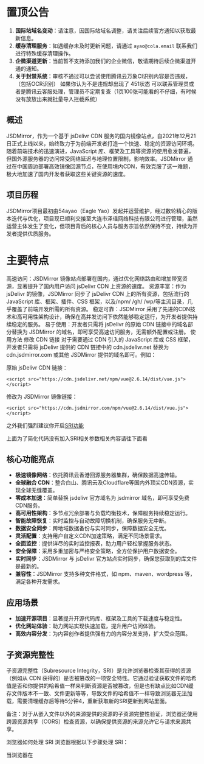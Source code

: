 # 置顶公告  
  
1. **国际站域名变动**：请注意，因国际站域名调整，请关注后续官方通知以获取最新信息。  
2. **缓存清理服务**：如遇缓存未及时更新问题，请通过 `ayao@cola.email` 联系我们进行特殊缓存清理操作。  
3. **企微渠道更新**：当前暂不支持添加我们的企业微信，敬请期待后续企微渠道开通的通知。  
4. **关于封禁系统**：审核不通过可以尝试使用腾讯云万象CI识别内容是否违规，（包括OCR识别） 如果你认为不是违规却出现了 451状态 可以联系管理员或者是腾讯云客服处理，管理员不定期复查（1页100张可能看的不仔细，有时候没有放放出来就批量导入拦截系统）  

## 概述
JSDMirror，作为一个基于 jsDelivr CDN 服务的国内镜像站点，自2021年12月21日正式上线以来，始终致力于为前端开发者打造一个快速、稳定的资源访问环境。随着前端技术的迅速演进，JavaScript 库、框架及工具等资源的使用愈发普遍，但国外源服务器的访问常受网络延迟与地理位置限制，影响效率。JSDMirror 通过在中国周边部署高效镜像回源节点，在使用境内CDN，有效克服了这一难题，极大地加速了国内开发者获取这些关键资源的速度。

## 项目历程
JSDMirror项目最初由54ayao（Eagle Yao）发起并运营维护，经过数轮精心的版本迭代与优化，项目现已顺利交接至大连市泽瑶网络科技有限公司进行管理，虽然运营主体发生了变化，但项目背后的核心人员与服务宗旨依然保持不变，持续为开发者提供优质服务。

# 主要特点
高速访问：JSDMirror 镜像站点部署在国内，通过优化网络路由和增加带宽资源，显著提升了国内用户访问 jsDelivr CDN 上资源的速度。
资源丰富：作为 jsDelivr 的镜像，JSDMirror 同步了 jsDelivr CDN 上的所有资源，包括流行的 JavaScript 库、框架、插件、CSS 框架，以及/npm/ /gh/ /wp/等主流目录，几乎覆盖了前端开发所需的所有资源。
稳定可靠：JSDMirror 采用了先进的CDN技术和高可用性架构设计，确保在高并发访问下依然能够稳定运行，为开发者提供持续稳定的服务。
易于使用：开发者只需将 jsDelivr 的原始 CDN 链接中的域名部分替换为 JSDMirror 的域名，即可享受高速访问服务，无需额外配置或注册。
使用方法
修改 CDN 链接
对于需要通过 CDN 引入的 JavaScript 库或 CSS 框架，开发者只需将 jsDelivr 提供的 CDN 链接中的 cdn.jsdelivr.net 替换为 cdn.jsdmirror.com 或其他 JSDMirror 提供的域名即可。例如：

原始 jsDelivr CDN 链接：


```<script src="https://cdn.jsdelivr.net/npm/vue@2.6.14/dist/vue.js"></script>```

修改为 JSDMirror 镜像链接：


```<script src="https://cdn.jsdmirror.com/npm/vue@2.6.14/dist/vue.js"></script>```

之外我们强烈建议你开启[SRI功能](https://developer.mozilla.org/zh-CN/docs/Web/Security/Subresource_Integrity)

上面为了简化代码没有加入SRI相关参数相关内容请往下面看

              
## 核心功能亮点  
  
- **极速镜像网络**：依托腾讯云香港回源服务器集群，确保数据高速传输。  
- **全球融合 CDN**：整合白山、腾讯云及Cloudflare等国内外顶尖CDN资源，实现全球无缝覆盖。  
- **零成本加速**：简单替换 jsdelivr 官方域名为 jsdmirror 域名，即可享受免费CDN服务。  
- **高可用性架构**：多节点冗余部署与负载均衡技术，保障服务持续稳定运行。  
- **智能故障恢复**：实时监控与自动故障切换机制，确保服务无中断。  
- **数据安全同步**：跨地域数据备份与实时同步，保障数据安全无忧。  
- **灵活配置**：支持用户自定义CDN加速策略，满足不同场景需求。  
- **全面监控**：提供详尽的实时监控报表，助力用户轻松掌握服务状态。  
- **安全保障**：采用多重加密与严格安全策略，全方位保护用户数据安全。
- **实时同步**：JSDMirror 与 jsDelivr 官方站点实时同步，确保您获取到的库文件是最新的。
- **兼容性**：JSDMirror 支持多种文件格式，如 npm、maven、wordpress 等，满足各种开发需求。

  
  
## 应用场景  
  
- **加速开源项目**：显著提升开源代码库、框架及工具的下载速度与稳定性。  
- **优化网站体验**：助力网站实现快速加载，提升用户访问体验。  
- **高效内容分发**：为内容创作者提供强有力的内容分发支持，扩大受众范围。


## 子资源完整性
子资源完整性（Subresource Integrity，SRI）是允许浏览器检查其获得的资源（例如从 CDN 获得的）是否被篡改的一项安全特性。它通过验证获取文件的哈希值是否和你提供的哈希值一样来判断资源是否被篡改，但是也有缺点比如CDN缓存文件版本不一致、文件更新等等，导致文件的哈希值不一样导致浏览器无法加载，需要清理缓存后等待5分钟4，重新获取新的SRI更新到网站里面。

备注：对于从嵌入文件以外的来源提供的资源的子资源完整性验证，浏览器还使用跨源资源共享（CORS）检查资源，以确保提供资源的来源允许它与请求来源共享。


浏览器如何处理 SRI
浏览器根据以下步骤处理 SRI：

当浏览器在 <script> 或者 <link> 标签中遇到 integrity 属性之后，会在执行脚本或者应用样式表之前对比所加载文件的哈希值和期望的哈希值。 对于从其他来源提供的资源的子资源完整性验证，浏览器还使用跨源资源共享（CORS）检查资源，以确保提供资源的来源允许它与请求来源共享。
如果脚本或样式表不符合其相关的 integrity 值，浏览器必须拒绝执行该脚本或拒绝应用该样式表，并且必须返回一个网络错误，表明该脚本或样式表的获取失败。

## SRI 如何工作
使用内容分发网络（CDN）在多个站点之间共享脚本和样式表等文件可以提高站点性能并节省带宽。然而，使用 CDN 也存在风险，如果攻击者获得对 CDN 的控制权，则可以将任意恶意内容注入到 CDN 上的文件中（或完全替换掉文件），因此可能潜在地攻击所有从该 CDN 获取文件的站点。

子资源完整性使你能够减轻这种攻击的一些风险，确保你的网络应用程序或网络文档（从 CDN 或任何地方）获取的文件在交付时没有被第三方注入任何额外的内容，也没有对这些文件进行任何其他形式的修改。
SRI 如何使用
使用子资源完整性功能的方法是，在任何 <script> 或 <link> 元素的 integrity 属性值中，指定你要告诉浏览器所获取的资源（或文件）的 base64 编码的加密哈希值。

integrity 值至少由一个字符串开始，每个字符串包括一个前缀，表示一个特定的哈希算法（目前允许的前缀是 sha256、sha384 和 sha512），后面是一个短横线（-），最后是实际的 base64 编码的哈希。

备注： integrity 值可以包含多个由空格分隔的哈希值，只要文件匹配其中任意一个哈希值，就可以通过校验并加载该资源。

使用 base64 编码 sha384 算法计算出摘要后的 integrity 值的示例：

sha384-oqVuAfXRKap7fdgcCY5uykM6+R9GqQ8K/uxy9rx7HNQlGYl1kPzQho1wx4JwY8wC
oqVuAfXRKap7fdgcCY5uykM6+R9GqQ8K/uxy9rx7HNQlGYl1kPzQho1wx4JwY8wC 即“哈希”部分，sha384 前缀说明使用的是 sha384 哈希方法。

备注：严格来说，integrity 值的“哈希”部分是通过对一些输入（例如，一个脚本或样式表文件）应用一个特定的哈希函数而形成的加密摘要。但人们通常用“哈希”来表示加密摘要，所以本文就用了这个词。

生成 SRI 哈希的工具
[SRI Hash Generator](https://srihash.jsdmirror.com/) 是一个在线生成 SRI 哈希值的工具。

也可以用 openssl 在命令行中执行如下命令来生成 SRI 哈希值：

```cat FILENAME.js | openssl dgst -sha384 -binary | openssl base64 -A```

或者用 shasum 在命令行中执行：

```shasum -b -a 384 FILENAME.js | awk '{ print $1 }' | xxd -r -p | base64```
备注：

通过管道连接的 xxd 步骤从 shasum 中获取十六进制的输出，并将其转换为二进制。
通过管道连接的 awk 的步骤是必要的，因为 shasum 会将其输出中的散列文件名传递给 xxd。如果文件名中恰好有有效的十六进制字符，这将产生灾难性的后果——因为 xxd 也会对其进行解码并传递给 base64。
在 Windows 环境下，你可以使用以下代码创建生成 SRI 哈希的工具：

```
@echo off
set bits=384
openssl dgst -sha%bits% -binary %1% | openssl base64 -A > tmp
set /p a= < tmp
del tmp
echo sha%bits%-%a%
pause
```
如何使用这些代码：

在你的环境中的 Windows SendTo 文件夹（例如， C:\Users\USER\AppData\Roaming\Microsoft\Windows\SendTo）中，将该代码保存在一个名为 sri-hash.bat 的文件中。
在文件资源管理器中右击一个文件，选择发送至...，然后选择 sri-hash。你将在一个命令框中看到完整性值。
选择完整性值，然后右键单击，将其复制到剪贴板上。
按任意键都可以关闭命令框。
跨源资源共享和子资源完整性
对于从嵌入文档以外的来源提供的资源的子资源完整性验证，浏览器还使用跨源资源共享（CORS）检查资源，以确保提供资源的来源允许它与请求来源共享。因此，资源必须使用 Access-Control-Allow-Origin 标头来提供，以允许资源与请求方共享；例如：


```Access-Control-Allow-Origin: *```

示例
在这个例子中，我们假设已知 t1tHLsbM7bYMJCXlhr0//00jSs7ZhsAhxgm191xFsyzvieTMCbUWKMhFg9I6ci8q 是一个指定文件 vue.js 经过 SHA-384 算法得出的摘要，同时在 https://cdn.jsdmirror.com/npm/vue@2.6.14/dist/vue.js 上有其一份拷贝。

在 <script> 元素中确保 SRI
你可以使用以下的 <script> 元素告诉浏览器在执行 https://cdn.jsdmirror.com/npm/vue@2.6.14/dist/vue.js 中的内容之前，必须先比较该文件的哈希值是否和预期的一致，并验证是否匹配。


```<script src="https://cdn.jsdmirror.com/npm/vue@2.6.14/dist/vue.js" integrity="sha384-t1tHLsbM7bYMJCXlhr0//00jSs7ZhsAhxgm191xFsyzvieTMCbUWKMhFg9I6ci8q" crossorigin="anonymous"></script>```

## 浏览器如何处理 SRI
浏览器根据以下步骤处理 SRI：

当浏览器在 <script> 或者 <link> 标签中遇到 integrity 属性之后，会在执行脚本或者应用样式表之前对比所加载文件的哈希值和期望的哈希值。 对于从其他来源提供的资源的子资源完整性验证，浏览器还使用跨源资源共享（CORS）检查资源，以确保提供资源的来源允许它与请求来源共享。
如果脚本或样式表不符合其相关的 integrity 值，浏览器必须拒绝执行该脚本或拒绝应用该样式表，并且必须返回一个网络错误，表明该脚本或样式表的获取失败。

## SRI支持的浏览器
<figure class="table-container">
<figure class="table-container-inner">
<table class="bc-tablebc-table-web">
<thead>
<tr class="bc-platforms">
<td></td>
<th class="bc-platformbc-platform-desktop"colspan="5"title="desktop">Desktop</th>
<th class="bc-platformbc-platform-mobile"colspan="6"title="mobile">Mobile</th>
</tr>
<trclass="bc-browsers">
<td></td>
<th class="bc-browserbc-browser-chrome">Chrome</th>
<th class="bc-browserbc-browser-edge">Edge</th>
<th class="bc-browserbc-browser-firefox">Firefox</th>
<th class="bc-browserbc-browser-opera">Opera</th>
<th class="bc-browserbc-browser-safari">Safari</th>
<th class="bc-browserbc-browser-chrome_android">Chrome Android</th>
<th class="bc-browserbc-browser-firefox_android">Firefox Android</th>
<th class="bc-browserbc-browser-opera_android">Opera Android</th>
<th class="bc-browserbc-browser-safari_ios">Safari iOS</th>
<th class="bc-browserbc-browser-samsunginternet_android">Samsung Internet</th>
<th class="bc-browserbc-browser-webview_android">WebView Android</th>
</tr>
</thead>
<tbody>
<tr>
<th class="bc-featurebc-feature-depth-0"scope="row">integrity</th>
<td class="bc-supportbc-browser-chromebc-supports-yes">Yes<br>45</td>
<td class="bc-supportbc-browser-edgebc-supports-yes">Yes<br>17</td>
<td class="bc-supportbc-browser-firefoxbc-supports-yes">Yes<br>43</td>
<td class="bc-supportbc-browser-operabc-supports-yes">Yes<br>32</td>
<td class="bc-supportbc-browser-safaribc-supports-yes">Yes<br>11.1</td>
<td class="bc-supportbc-browser-chrome_androidbc-supports-yes">Yes<br>45</td>
<td class="bc-supportbc-browser-firefox_androidbc-supports-yes">Yes<br>43</td>
<td class="bc-supportbc-browser-opera_androidbc-supports-yes">Yes<br>32</td>
<td class="bc-supportbc-browser-safari_iosbc-supports-yes">Yes<br>11.3</td>
<td class="bc-supportbc-browser-samsunginternet_androidbc-supports-yes">Yes<br>5.0</td>
<td class="bc-supportbc-browser-webview_androidbc-supports-yes">Yes<br>45</td>
</tr>
</tbody>
</table>
</figure>
</figure>



## 遵守平台规定

作为本平台的用户，我（我们）郑重承诺将严格遵守以下平台规定与用户承诺，以维护平台的安全、健康与秩序：
根据中华人民共和国工业和信息化部、公安部等部委关于加强在公共信息服务中传播信息管理的有关规定和相关精神，要求各单位落实完毕

一、遵守国家法律法规

不得利用镜像站平台从事危害国家安全、泄露国家秘密的活动。

不得利用镜像站侵犯国家的、社会的、集体的利益和第三方的合法权益。

不得利用镜像站从事违法犯罪活动，不参与妨碍社会治安的行为。

二、维护网络健康环境

不得利用镜像站发布煽动抗拒、破坏宪法和法律、行政法规实施的内容。

不得利用镜像站发表颠覆国家主权、推翻社会主义制度的言论。

不得利用镜像站传播分裂国家、破坏国家统一的信息。

不得利用镜像站制造或传播民族仇恨、民族歧视的内容，维护民族团结。

不得利用镜像站捏造或歪曲事实，不散布谣言，不扰乱社会秩序。

不得利用镜像站传播封建迷信、淫秽、色情、赌博、暴力、凶杀、恐怖犯罪等内容的传播。

不得利用镜像站公然侮辱他人，不捏造事实诽谤他人。

不得利用镜像站损害国家机关信誉，不传播不实信息引发社会恐慌。

三、拒绝色情低俗内容

不得利用镜像站发布或传播任何表现或隐晦表现性行为、具有挑逗性或污辱性的内容。

不得利用镜像站直接暴露或描写人体性部位。

不得利用镜像站描述性行为、性过程、性方式，不使用带有性暗示、性挑逗的语言。

不得利用镜像站发布侵犯个人隐私的偷拍、走光等内容。

不得利用镜像站传播色情低俗小说、音视频及不正当交友信息。

四、保护计算机信息网络安全

不得利用镜像站未经允许进入计算机信息网络或使用计算机信息网络资源。

不得利用镜像站对计算机信息网络功能进行非法删除、修改或增加。

不得利用镜像站对计算机信息网络中存储、处理或传输的数据和应用程序进行非法操作。

不得利用镜像站制作、传播计算机病毒等破坏性程序。

五、承诺与责任

用户承诺，在平台上发布的所有信息均经过自我审查，确保符合上述规定及平台要求。

如有违反上述规定的行为，用户愿意接受平台依据相关规定采取的处理措施，并承担相应的法律责任。

再次此承诺，大家一起致力于共同维护一个安全、健康、绿色的网络环境。

## 平台管理员联系方式与问题反馈 
如需反馈问题或咨询，请通过以下渠道联系我们：
将竭诚为您解答疑问并提供帮助。

微信>>企业微信>企业微信邮件>tg>QQ>bilibili

|QQ|github|TG|邮箱|
|-------|---------------|----------|------|
|202835956|[点这里](https://github.com/54ayao/JSDMirror/issues) |[点这里](https://t.me/jsdmirrorChannel)|ayao@cola.email|



可能出现解封的机会

![image](https://github.com/54ayao/JSDMirror/assets/86733666/d80c0729-8d4c-4107-96fa-0ef8332bc99b)


如红框所示，某一些太过分的就没办法解封了，还有可能影响到你整个用户

![image](https://github.com/54ayao/JSDMirror/assets/86733666/54c1303f-a229-498f-9774-3f7879a0c134)
我们


## 注意事项

![image](https://github.com/54ayao/JSDMirror/assets/86733666/6b283f22-de90-473c-9378-5912c914f94b)
如果出现这个情况请联系管理员进行询问是什么违规
- 如遇解封机会，请及时联系管理员处理。
- 请勿违规使用本服务，否则可能会影响您的使用权限。
- 未经许可，严禁回源至中国香港、新加坡、中国台湾、美国、日本、中国境内节点等。



## 赞助商ADS
### JSDMirror的发展离不开以下供应商赞助的云产品 
|赞助商|类型|时间|备注|
|-------|------|---------------|--------------|
|<a href="https://Cloud.Tencent.com/?jsdmirror"><img src="https://cdn.jsdmirror.com/static/img/serve/tencent-cloud.svg" alt="腾讯云" style="height: 30px;"></a>|域名<br>域名<br>境外服务器|2024-04-17到2027-04-17<br>2024-04-17到2025-04-17<br>2024-06-20到2025-02-20|jsdmirror.com<br>jsdmirror.cn<br>轻量应用服务器*3|
|<a href="https://www.cloudflare.com/?jsdmirror"><img src="https://cdn.jsdmirror.com/static/img/serve/cloudflare.png" alt="cf" style="height: 30px;"></a>|CDN|-|境外CDN|
|<a href="https://www.anquanssl.com/?jsdmirror"><img src="https://www.anquanssl.com/assets/logo/new/anquanssl_dashboard.svg" alt="cf" style="height: 30px;"></a>|SSL|2024-8-20到2025-8-20|泛解析证书|


感谢您对 JSDMirror 的支持与信任！我们将持续为您提供优质的服务！
